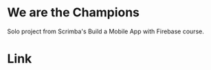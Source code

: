 # We are the Champions
Solo project from Scrimba's Build a Mobile App with Firebase course.

# Link
